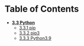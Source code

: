 # Table of Contents
- [**3.3 Python**](https://github.com/Tomato6966/Debian-Cheat-Sheat-Setup/wiki/3.3-Install-python)
   - [3.3.1 pip](https://github.com/Tomato6966/Debian-Cheat-Sheat-Setup/wiki/3.3.1-pip)
   - [3.3.2 pip3](https://github.com/Tomato6966/Debian-Cheat-Sheat-Setup/wiki/3.3.2-pip3)
   - [3.3.3 Python3.9](https://github.com/Tomato6966/Debian-Cheat-Sheat-Setup/wiki/3.3.3-python3.9)